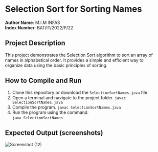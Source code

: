 # Selection Sort for Sorting Names

**Author Name**: M.I.M INFAS  
**Index Number**: BAT/IT/2022/P/22  

## Project Description
This project demonstrates the Selection Sort algorithm to sort an array of names in alphabetical order. It provides a simple and efficient way to organize data using the basic principles of sorting.

## How to Compile and Run
1. Clone this repository or download the `SelectionSortNames.java` file.
2. Open a terminal and navigate to the project folder.
   `javac SelectionSortNames.java`
3. Compile the program.
   `javac SelectionSortNames.java`
4. Run the program using the command:  
   `java SelectionSortNames`

## Expected Output (screenshots)
![Screenshot (12)](https://github.com/user-attachments/assets/5fde8633-018f-4f54-98cb-e72de7310840)


